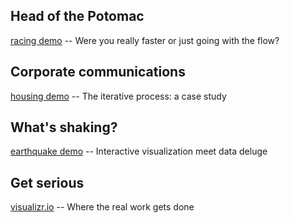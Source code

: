 
## Head of the Potomac

[racing demo](http://pbogden.com/racing) -- Were you really faster or just going with the flow?

## Corporate communications

[housing demo](http://pbogden.com/single) -- The iterative process: a case study

## What's shaking?

[earthquake demo](http://pbogden.com/shake) -- Interactive visualization meet data deluge

## Get serious

[visualizr.io](http://visualizr.io) -- Where the real work gets done
